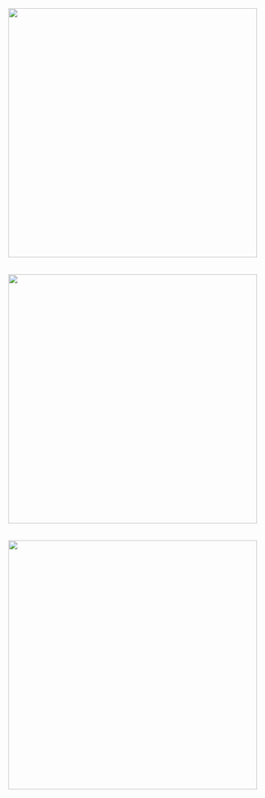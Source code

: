 <img align='center' src="https://github.com/unzilamalik99/Ecommerce-App/assets/136435499/6504524c-4473-437d-9cac-d32034f39b30" width="500">
<br/>
<br/>
<br/>
<img align='center' src="https://github.com/unzilamalik99/Ecommerce-App/assets/136435499/83aef95e-3235-41fc-a0fd-2903ba71c4d4" width="500">
<br/>
<br/>
<br/>
<img align='center' src="https://github.com/unzilamalik99/Ecommerce-App/assets/136435499/e0a5c6da-2823-4c32-9739-b65f4f2edce2" width="500">





